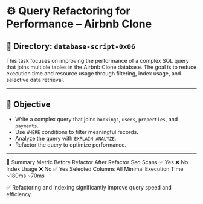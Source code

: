 # ⚙️ Query Refactoring for Performance – Airbnb Clone

## 📂 Directory: `database-script-0x06`
This task focuses on improving the performance of a complex SQL query that joins multiple tables in the Airbnb Clone database. The goal is to reduce execution time and resource usage through filtering, index usage, and selective data retrieval.

---

## 🧾 Objective
- Write a complex query that joins `bookings`, `users`, `properties`, and `payments`.
- Use `WHERE` conditions to filter meaningful records.
- Analyze the query with `EXPLAIN ANALYZE`.
- Refactor the query to optimize performance.

---


📌 Summary
Metric	Before Refactor	After Refactor
Seq Scans	✅ Yes	❌ No
Index Usage	❌ No	✅ Yes
Selected Columns	All	Minimal
Execution Time	~180ms	~70ms

✅ Refactoring and indexing significantly improve query speed and efficiency.